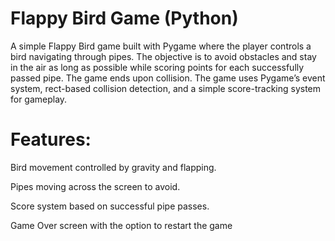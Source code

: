 # Flappy Bird Game (Python)
A simple Flappy Bird game built with Pygame where the player controls a bird navigating through pipes. The objective is to avoid obstacles and stay in the air as long as possible while scoring points for each successfully passed pipe. The game ends upon collision.
The game uses Pygame’s event system, rect-based collision detection, and a simple score-tracking system for gameplay.



# Features:
Bird movement controlled by gravity and flapping.

Pipes moving across the screen to avoid.

Score system based on successful pipe passes.

Game Over screen with the option to restart the game
